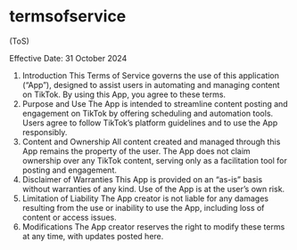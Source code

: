 # termsofservice
(ToS)

Effective Date: 31 October 2024
1. Introduction
This Terms of Service governs the use of this application (“App”), designed to assist users in automating and managing content on TikTok. By using this App, you agree to these terms.
2. Purpose and Use
The App is intended to streamline content posting and engagement on TikTok by offering scheduling and automation tools. Users agree to follow TikTok’s platform guidelines and to use the App responsibly.
3. Content and Ownership
All content created and managed through this App remains the property of the user. The App does not claim ownership over any TikTok content, serving only as a facilitation tool for posting and engagement.
4. Disclaimer of Warranties
This App is provided on an “as-is” basis without warranties of any kind. Use of the App is at the user’s own risk.
5. Limitation of Liability
The App creator is not liable for any damages resulting from the use or inability to use the App, including loss of content or access issues.
6. Modifications
The App creator reserves the right to modify these terms at any time, with updates posted here.
